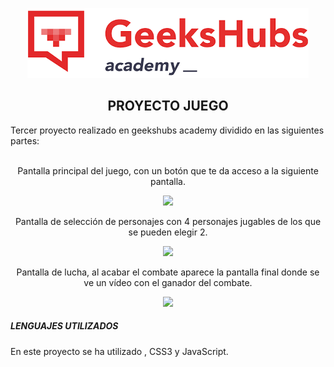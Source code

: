 <p align="center">
<img src="img/geeks.png"></p>

<h2 align="center">PROYECTO JUEGO</h2>
<p>Tercer proyecto realizado en geekshubs academy dividido en las siguientes partes:
<br>
<br>

<p align="center">Pantalla principal del juego, con un botón que te da acceso a la siguiente pantalla.</p>
<p align="center"><img src="img/Inicio.png"></p>

<p align="center">Pantalla de selección de personajes con 4 personajes jugables de los que se pueden elegir 2.</p>
<p align="center"><img src="img/Seleccion.png"></p>

<p align="center">Pantalla de lucha, al acabar el combate aparece la pantalla final donde se ve un vídeo con el ganador del combate.</p>
<p align="center"><img src="img/Lucha.png"></p>

<h5>LENGUAJES UTILIZADOS</h5>
<p>En este proyecto se ha utilizado <link rel="stylesheet" href="img/html5.png">, CSS3 y JavaScript.</p>
